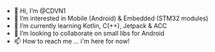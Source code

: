 - 👋 Hi, I’m @CDVN1
- 👀 I’m interested in Mobile (Android) & Embedded (STM32 modules)
- 🌱 I’m currently learning Kotlin, C(++), Jetpack & ACC 
- 💞️ I’m looking to collaborate on small libs for Android
- 📫 How to reach me ... i'm here for now!

<!---
CDVN1/CDVN1 is a ✨ special ✨ repository because its `README.md` (this file) appears on your GitHub profile.
You can click the Preview link to take a look at your changes.
--->
